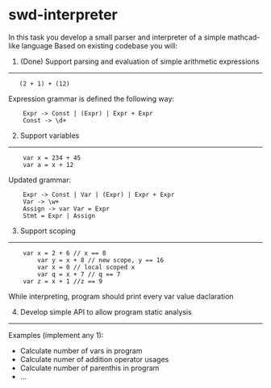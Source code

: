 # swd-interpreter
In this task you develop a small parser and interpreter of a simple mathcad-like language
Based on existing codebase you will:

1. (Done) Support parsing and evaluation of simple arithmetic expressions
--------------------------------------------------------------------------

       (2 + 1) + (12)

Expression grammar is defined the following way:

        Expr -> Const | (Expr) | Expr + Expr
        Const -> \d+

2. Support variables
--------------------
        var x = 234 + 45
        var a = x + 12

Updated grammar:

        Expr -> Const | Var | (Expr) | Expr + Expr
        Var -> \w+
        Assign -> var Var = Expr
        Stmt = Expr | Assign


3. Support scoping
------------------

        var x = 2 + 6 // x == 8
            var y = x + 8 // new scope, y == 16
            var x = 0 // local scoped x
            var q = x + 7 // q == 7
        var z = x + 1 //z == 9

While interpreting, program should print every var value daclaration

4. Develop simple API to allow program static analysis 
-------------------------------------------------------
Examples (implement any 1):
* Calculate number of vars in program
* Calculate numer of addition operator usages
* Calculate number of parenthis in program
* ...
